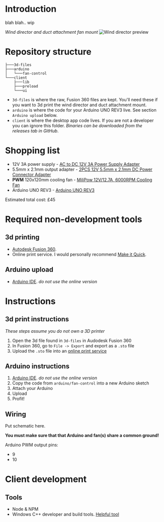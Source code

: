 # Introduction

blah blah.. wip

*Wind director and duct attachment fan mount*
![Wind director preview](https://i.ibb.co/LP5p31H/3dprint.png "Wind director preview")

# Repository structure
```
├───3d-files
├───arduino
│   └───fan-control
└───client
    ├───lib
    ├───preload
    └───ui
```

* ```3d-files``` is where the raw, Fusion 360 files are kept. You'll need these if you want to 3d print the wind director and duct attachment mount.
* ```arduino``` is where the code for your Arduino UNO REV3 live. See section ```Arduino upload``` below.
* ```client``` is where the desktop app code lives. If you are not a developer you can ignore this folder. *Binaries can be downloaded from the releases tab in GitHub*.
  
# Shopping list
* 12V 3A power supply - [AC to DC 12V 3A Power Supply Adapter](https://www.amazon.co.uk/gp/product/B07S7PH77C/ref=ppx_yo_dt_b_asin_title_o08_s00?ie=UTF8&psc=1)
* 5.5mm x 2.1mm output adapter - [2PCS 12V 5.5mm x 2.1mm DC Power Connector Adapter](https://www.amazon.co.uk/Connector-Adapter-JEEUE-Female-Security-DC-Blue-2PCS/dp/B08LXKXZX8/ref=sr_1_5?keywords=5.5mm+x+2.1mm+socket&qid=1641374584&s=electronics&sprefix=5.5mm+x+2.1mm%2Celectronics%2C60&sr=1-5)
* **PWM** 120x120mm cooling fan - [MiliPow 12V/12.7A, 6000RPM Cooling Fan](https://www.amazon.co.uk/gp/product/B08X2W9JH3/ref=ppx_yo_dt_b_asin_title_o00_s00?ie=UTF8&psc=1)
* Arduino UNO REV3 - [Arduino UNO REV3](https://www.amazon.co.uk/Arduino-A000066-ARDUINO-UNO-REV3/dp/B008GRTSV6/ref=sr_1_6?crid=3D1XCUSR42DUD&keywords=arduino&qid=1641375372&s=computers&sprefix=arduino+%2Ccomputers%2C60&sr=1-6)

Estimated total cost: £45

# Required non-development tools
## 3d printing
* [Autodesk Fusion 360](https://www.autodesk.co.uk/products/fusion-360/overview).
* Online print service. I would personally recommend [Make it Quick](makeitquick.co.uk).

## Arduino upload
* [Arduino IDE](https://www.arduino.cc/en/software). *do not use the online version*

# Instructions

## 3d print instructions
*These steps assume you do not own a 3D printer*
1. Open the 3d file found in ``` 3d-files ``` in Audodesk Fusion 360
2. In Fusion 360, go to ``` File -> Export ``` and export as a ```.sto``` file
3. Upload the ```.sto``` file into an [online print service](makeitquick.co.uk)

## Arduino instructions
1. [Arduino IDE](https://www.arduino.cc/en/software). *do not use the online version*
2. Copy the code from ``` arduino/fan-control ``` into a new Arduino sketch
3. Attach your Arduino
4. Upload
5. Profit!

## Wiring
Put schematic here.

**You must make sure that that Arduino and fan(s) share a common ground!**

Arduino PWM output pins:
* 9
* 10

# Client development
## Tools
* Node & NPM
* Windows C++ developer and build tools. [Helpful tool](https://www.npmjs.com/package/windows-build-tools)